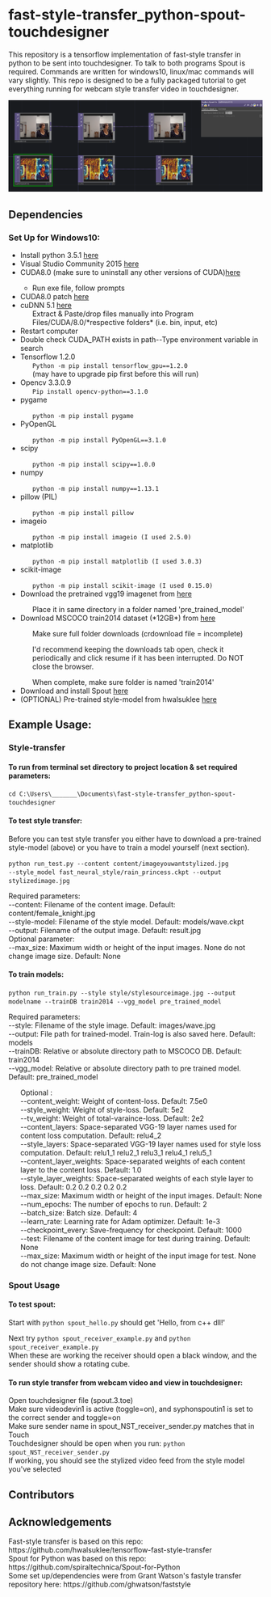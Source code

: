 # fast-style-transfer_python-spout-touchdesigner
This repository is a tensorflow implementation of fast-style transfer in python to be sent into touchdesigner. To talk to both programs Spout is required. Commands are written for windows10, linux/mac commands will vary slightly. This repo is designed to be a fully packaged tutorial to get everything running for webcam style transfer video in touchdesigner.<br>

![alt text](https://github.com/scharnk/fast-style-transfer_python-spout-touchdesigner/blob/master/styled_images/proof.png)<br>

<h2>Dependencies</h2>
<h3>Set Up for Windows10:</h3>

<ul>
  <li>Install python 3.5.1 <a href="https://www.python.org/downloads/release/python-351/" rel="nofollow">here</a></li>
  <li>Visual Studio Community 2015 <a href="https://go.microsoft.com/fwlink/?LinkId=532606&clcid=0x409" rel="nofollow">here</a>
  <li>CUDA8.0 (make sure to uninstall any other versions of CUDA)<a href="https://developer.nvidia.com/cuda-80-ga2-download-archive" rel="nofollow">here</a></li>
    <ul>
      <li>Run exe file, follow prompts</li>
    </ul>
  <li>CUDA8.0 patch <a href="https://developer.nvidia.com/cuda-80-ga2-download-archive" rel="nofollow">here</a></li>
  <li>cuDNN 5.1 <a href="https://developer.nvidia.com/rdp/cudnn-archive" rel="nofollow">here</a>
    <ul>Extract & Paste/drop files manually into Program Files/CUDA/8.0/*respective folders* (i.e. bin, input, etc)</ul>
  </li>
  <li>Restart computer</li>
  <li>Double check CUDA_PATH exists in path--Type environment variable in search</li>
  <li>Tensorflow 1.2.0
    <ul><code>Python -m pip install tensorflow_gpu==1.2.0</code></ul>
    <ul>(may have to upgrade pip first before this will run)</ul>
  </li>
  <li>Opencv 3.3.0.9
    <ul><code>Pip install opencv-python==3.1.0</code></ul>
  </li>
  <li>pygame</li>
    <ul><code>python -m pip install pygame</code></ul>
  <li>PyOpenGL</li>
    <ul><code>python -m pip install PyOpenGL==3.1.0</code></ul>
  <li>scipy</li> 
    <ul><code>python -m pip install scipy==1.0.0</code></ul>
  <li>numpy</li> 
    <ul><code>python -m pip install numpy==1.13.1</code></ul>
  <li>pillow (PIL)</li> 
    <ul><code>python -m pip install pillow</code></ul>
  <li>imageio</li> 
    <ul><code>python -m pip install imageio (I used 2.5.0)</code></ul>
  <li>matplotlib</li> 
    <ul><code>python -m pip install matplotlib (I used 3.0.3)</code></ul>
  <li>scikit-image</li>
    <ul><code>python -m pip install scikit-image (I used 0.15.0)</code></ul>
  <li>Download the pretrained vgg19 imagenet from <a href="http://www.vlfeat.org/matconvnet/models/imagenet-vgg-verydeep-19.mat">here</a></li>
    <ul>Place it in same directory in a folder named 'pre_trained_model'</ul>
  <li>Download MSCOCO train2014 dataset (*12GB*) from <a href="http://msvocds.blob.core.windows.net/coco2014/train2014.zip">here</a></li>
    <ul>Make sure full folder downloads (crdownload file = incomplete)</ul>
    <ul>I'd recommend keeping the downloads tab open, check it periodically and click resume if it has been interrupted. Do NOT close the browser.</ul>
    <ul>When complete, make sure folder is named 'train2014'</ul>
  <li>Download and install Spout <a href="http://spout.zeal.co/">here</a></li>
  <li>(OPTIONAL) Pre-trained style-model from hwalsuklee <a href="https://mega.nz/#F!VEAm1CDD!ILTR1TA5zFJ_Cp9I5DRofg">here</a></li>
</ul>

<h2>Example Usage:</h2>
<h3>Style-transfer</h3>
<h4>To run from terminal set directory to project location & set required parameters: </h4>
<code>cd C:\Users\_______\Documents\fast-style-transfer_python-spout-touchdesigner</code>

<h4>To test style transfer:</h4>
Before you can test style transfer you either have to download a pre-trained style-model (above) or you have to train a model yourself (next section).<br>

<code>python run_test.py --content content/imageyouwantstylized.jpg --style_model fast_neural_style/rain_princess.ckpt --output stylizedimage.jpg</code><br>

Required parameters:<br>
--content: Filename of the content image. Default: content/female_knight.jpg <br>
--style-model: Filename of the style model. Default: models/wave.ckpt <br>
--output: Filename of the output image. Default: result.jpg<br>
Optional parameter:<br>
--max_size: Maximum width or height of the input images. None do not change image size. Default: None<br>

<h4>To train models:</h4>
<code>python run_train.py --style style/stylesourceimage.jpg --output modelname --trainDB train2014 --vgg_model pre_trained_model</code>

Required parameters:<br>
--style: Filename of the style image. Default: images/wave.jpg<br>
--output: File path for trained-model. Train-log is also saved here. Default: models<br>
--trainDB: Relative or absolute directory path to MSCOCO DB. Default: train2014<br>
--vgg_model: Relative or absolute directory path to pre trained model. Default: pre_trained_model<br>

<ul>Optional :<br>
--content_weight: Weight of content-loss. Default: 7.5e0<br>
--style_weight: Weight of style-loss. Default: 5e2<br>
--tv_weight: Weight of total-varaince-loss. Default: 2e2<br>
--content_layers: Space-separated VGG-19 layer names used for content loss computation. Default: relu4_2<br>
--style_layers: Space-separated VGG-19 layer names used for style loss computation. Default: relu1_1 relu2_1 relu3_1 relu4_1 relu5_1<br>
--content_layer_weights: Space-separated weights of each content layer to the content loss. Default: 1.0<br>
--style_layer_weights: Space-separated weights of each style layer to loss. Default: 0.2 0.2 0.2 0.2 0.2<br>
--max_size: Maximum width or height of the input images. Default: None<br>
--num_epochs: The number of epochs to run. Default: 2<br>
--batch_size: Batch size. Default: 4<br>
--learn_rate: Learning rate for Adam optimizer. Default: 1e-3<br>
--checkpoint_every: Save-frequency for checkpoint. Default: 1000<br>
--test: Filename of the content image for test during training. Default: None<br>
--max_size: Maximum width or height of the input image for test. None do not change image size. Default: None<br></ul>

  <!-- <li><code></code></li>
  <li><code></code></li>
</ul>
<code></code><code></code> -->
<h3>Spout Usage</h3>
<h4>To test spout:</h4>
Start with <code>python spout_hello.py</code> should get 'Hello, from c++ dll!'<br>

Next try <code>python spout_receiver_example.py</code> and <code>python spout_receiver_example.py</code><br>
When these are working the receiver should open a black window, and the sender should show a rotating cube.<br>

<h4>To run style transfer from webcam video and view in touchdesigner:</h4>
Open touchdesigner file (spout.3.toe)<br>
Make sure videodevin1 is active (toggle=on), and syphonspoutin1 is set to the correct sender and toggle=on<br>
Make sure sender name in spout_NST_receiver_sender.py matches that in Touch<br>
Touchdesigner should be open when you run: <code>python spout_NST_receiver_sender.py</code><br>
If working, you should see the stylized video feed from the style model you've selected<br>

<h2>Contributors</h2>

<h2>Acknowledgements</h2>
Fast-style transfer is based on this repo: https://github.com/hwalsuklee/tensorflow-fast-style-transfer <br>
Spout for Python was based on this repo: https://github.com/spiraltechnica/Spout-for-Python <br>
Some set up/dependencies were from Grant Watson's fastyle transfer repository here: https://github.com/ghwatson/faststyle <br>
